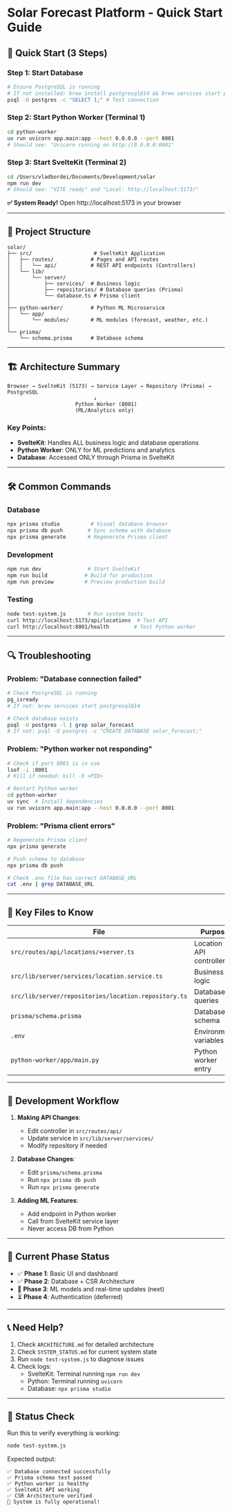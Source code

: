# Solar Forecast Platform - Quick Start Guide

## 🚀 Quick Start (3 Steps)

### Step 1: Start Database
```bash
# Ensure PostgreSQL is running
# If not installed: brew install postgresql@14 && brew services start postgresql@14
psql -U postgres -c "SELECT 1;" # Test connection
```

### Step 2: Start Python Worker (Terminal 1)
```bash
cd python-worker
uv run uvicorn app.main:app --host 0.0.0.0 --port 8001
# Should see: "Uvicorn running on http://0.0.0.0:8001"
```

### Step 3: Start SvelteKit (Terminal 2)
```bash
cd /Users/vladbordei/Documents/Development/solar
npm run dev
# Should see: "VITE ready" and "Local: http://localhost:5173/"
```

**✅ System Ready!** Open http://localhost:5173 in your browser

---

## 📁 Project Structure

```
solar/
├── src/                    # SvelteKit Application
│   ├── routes/            # Pages and API routes
│   │   └── api/           # REST API endpoints (Controllers)
│   └── lib/
│       └── server/
│           ├── services/  # Business logic
│           ├── repositories/ # Database queries (Prisma)
│           └── database.ts # Prisma client
│
├── python-worker/         # Python ML Microservice
│   └── app/
│       └── modules/       # ML modules (forecast, weather, etc.)
│
└── prisma/
    └── schema.prisma      # Database schema
```

---

## 🏗️ Architecture Summary

```
Browser → SvelteKit (5173) → Service Layer → Repository (Prisma) → PostgreSQL
                            ↓
                      Python Worker (8001)
                      (ML/Analytics only)
```

### Key Points:
- **SvelteKit**: Handles ALL business logic and database operations
- **Python Worker**: ONLY for ML predictions and analytics
- **Database**: Accessed ONLY through Prisma in SvelteKit

---

## 🛠️ Common Commands

### Database
```bash
npx prisma studio          # Visual database browser
npx prisma db push        # Sync schema with database
npx prisma generate       # Regenerate Prisma client
```

### Development
```bash
npm run dev               # Start SvelteKit
npm run build            # Build for production
npm run preview          # Preview production build
```

### Testing
```bash
node test-system.js       # Run system tests
curl http://localhost:5173/api/locations  # Test API
curl http://localhost:8001/health        # Test Python worker
```

---

## 🔍 Troubleshooting

### Problem: "Database connection failed"
```bash
# Check PostgreSQL is running
pg_isready
# If not: brew services start postgresql@14

# Check database exists
psql -U postgres -l | grep solar_forecast
# If not: psql -U postgres -c "CREATE DATABASE solar_forecast;"
```

### Problem: "Python worker not responding"
```bash
# Check if port 8001 is in use
lsof -i :8001
# Kill if needed: kill -9 <PID>

# Restart Python worker
cd python-worker
uv sync  # Install dependencies
uv run uvicorn app.main:app --host 0.0.0.0 --port 8001
```

### Problem: "Prisma client errors"
```bash
# Regenerate Prisma client
npx prisma generate

# Push schema to database
npx prisma db push

# Check .env file has correct DATABASE_URL
cat .env | grep DATABASE_URL
```

---

## 🌟 Key Files to Know

| File | Purpose |
|------|---------|
| `src/routes/api/locations/+server.ts` | Location API controller |
| `src/lib/server/services/location.service.ts` | Business logic |
| `src/lib/server/repositories/location.repository.ts` | Database queries |
| `prisma/schema.prisma` | Database schema |
| `.env` | Environment variables |
| `python-worker/app/main.py` | Python worker entry |

---

## 📝 Development Workflow

1. **Making API Changes**:
   - Edit controller in `src/routes/api/`
   - Update service in `src/lib/server/services/`
   - Modify repository if needed

2. **Database Changes**:
   - Edit `prisma/schema.prisma`
   - Run `npx prisma db push`
   - Run `npx prisma generate`

3. **Adding ML Features**:
   - Add endpoint in Python worker
   - Call from SvelteKit service layer
   - Never access DB from Python

---

## 🎯 Current Phase Status

- ✅ **Phase 1**: Basic UI and dashboard
- ✅ **Phase 2**: Database + CSR Architecture
- 🔄 **Phase 3**: ML models and real-time updates (next)
- ⏳ **Phase 4**: Authentication (deferred)

---

## 📞 Need Help?

1. Check `ARCHITECTURE.md` for detailed architecture
2. Check `SYSTEM_STATUS.md` for current system state
3. Run `node test-system.js` to diagnose issues
4. Check logs:
   - SvelteKit: Terminal running `npm run dev`
   - Python: Terminal running `uvicorn`
   - Database: `npx prisma studio`

---

## 🚦 Status Check

Run this to verify everything is working:
```bash
node test-system.js
```

Expected output:
```
✅ Database connected successfully
✅ Prisma schema test passed
✅ Python worker is healthy
✅ SvelteKit API working
✅ CSR Architecture verified
🎉 System is fully operational!
```